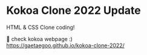 # Kokoa Clone 2022 Update

HTML & CSS Clone coding!

🌈 check  kokoa webpage :)  
https://gaetaegoo.github.io/kokoa-clone-2022/
